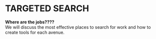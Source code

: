 # TARGETED SEARCH  
  
**Where are the jobs????**  
We will discuss the most effective places to search for work and how to create tools for each avenue.
